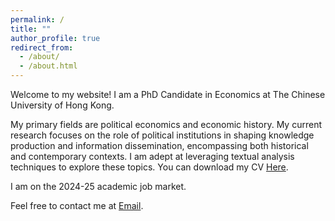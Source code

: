 ```yaml
---
permalink: /
title: ""
author_profile: true
redirect_from: 
  - /about/
  - /about.html
---
```


Welcome to my website! I am a PhD Candidate in Economics at The Chinese University of Hong Kong. 

My primary fields are political economics and economic history. My current research focuses on the role of political institutions in shaping knowledge production and information dissemination, encompassing both historical and contemporary contexts. I am adept at leveraging textual analysis techniques to explore these topics. You can download my CV [Here](../assets/CV_Yangjiaojiao2024.pdf).

I am on the 2024-25 academic job market.

Feel free to contact me at [Email](mailto:jiaojiaoyang@cuhk.edu.hk).



